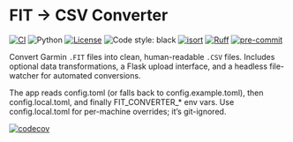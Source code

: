 # FIT → CSV Converter

[![CI](https://github.com/pauleves/fit-converter/actions/workflows/ci.yml/badge.svg?branch=main)](https://github.com/pauleves/fit-converter/actions/workflows/ci.yml)
![Python](https://img.shields.io/badge/python-3.14-blue)
[![License](https://img.shields.io/github/license/pauleves/fit-converter)](./LICENSE)
![Code style: black](https://img.shields.io/badge/code%20style-black-000000.svg)
[![isort](https://img.shields.io/badge/imports-isort-brightgreen.svg)](https://pycqa.github.io/isort/)
[![Ruff](https://img.shields.io/badge/lint-Ruff-success)](https://docs.astral.sh/ruff/)
[![pre-commit](https://img.shields.io/badge/pre--commit-enabled-brightgreen?logo=pre-commit)](https://pre-commit.com/)

Convert Garmin `.FIT` files into clean, human-readable `.CSV` files.
Includes optional data transformations, a Flask upload interface, and a headless file-watcher for automated conversions.

The app reads config.toml (or falls back to config.example.toml), then config.local.toml, and finally FIT_CONVERTER_* env vars. Use config.local.toml for per-machine overrides; it’s git-ignored.

[![codecov](https://codecov.io/gh/pauleves/fit-converter/branch/main/graph/badge.svg)](https://codecov.io/gh/pauleves/fit-converter)
